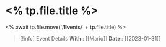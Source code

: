 # <% tp.file.title %>
<% await tp.file.move('/Events/' + tp.file.title) %>
> [!info] Event Details
> **With**:: [[Mario]]
> **Date**:: [[2023-01-31]]